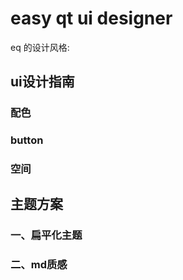 # easy qt ui designer

eq 的设计风格:

## ui设计指南

### 配色
### button
### 空间

## 主题方案

### 一、扁平化主题

### 二、md质感
